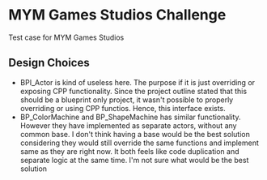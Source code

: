 # MYM Games Studios Challenge
Test case for MYM Games Studios 

## Design Choices
- BPI_Actor is kind of useless here. The purpose if it is just overriding or exposing CPP functionality. Since the project outline stated that this should be a blueprint only project, it wasn't possible to properly overriding or using CPP functios. Hence, this interface exists.
- BP_ColorMachine and BP_ShapeMachine has similar functionality. However they have implemented as separate actors, without any common base. I don't think having a base would be the best solution considering they would still override the same functions and implement same as they are right now. It both feels like code duplication and separate logic at the same time. I'm not sure what would be the best solution